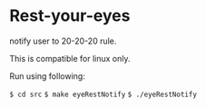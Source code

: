 # Rest-your-eyes
notify user to 20-20-20 rule.

This is compatible for linux only.

Run using following:

`$ cd src`
`$ make eyeRestNotify`
`$ ./eyeRestNotify`
